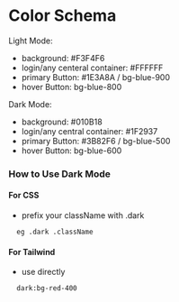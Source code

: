 # Color Schema

Light Mode:
- background: #F3F4F6
- login/any centeral container: #FFFFFF
- primary Button: #1E3A8A / bg-blue-900
- hover Button: bg-blue-800

Dark Mode:
- background: #010B18
- login/any central container: #1F2937
- primary Button: #3B82F6 / bg-blue-500
- hover Button: bg-blue-600


### How to Use Dark Mode

#### For CSS
- prefix your className with .dark 

```
  eg .dark .className
```

#### For Tailwind
- use directly

```
  dark:bg-red-400
```